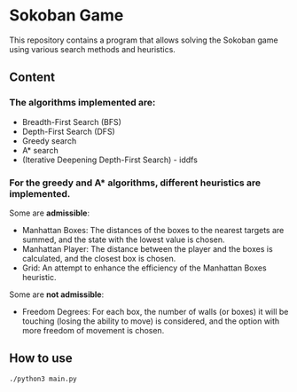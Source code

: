 # Sokoban Game
This repository contains a program that allows solving the Sokoban game using various search methods and heuristics.
## Content
### The algorithms implemented are:
- Breadth-First Search (BFS)
- Depth-First Search (DFS)
- Greedy search
- A* search
- (Iterative Deepening Depth-First Search) - iddfs

### For the greedy and A* algorithms, different heuristics are implemented. 
Some are **admissible**:
- Manhattan Boxes: The distances of the boxes to the nearest targets are summed, and the state with the lowest value is chosen.
- Manhattan Player: The distance between the player and the boxes is calculated, and the closest box is chosen.
- Grid: An attempt to enhance the efficiency of the Manhattan Boxes heuristic.

Some are **not admissible**:
- Freedom Degrees: For each box, the number of walls (or boxes) it will be touching (losing the ability to move) is considered, and the option with more freedom of movement is chosen.

## How to use
```bash
./python3 main.py
```
